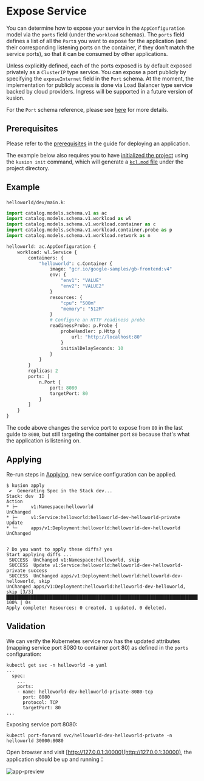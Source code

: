 # Expose Service

You can determine how to expose your service in the `AppConfiguration` model via the `ports` field (under the `workload` schemas). The `ports` field defines a list of all the `Port`s you want to expose for the application (and their corresponding listening ports on the container, if they don't match the service ports), so that it can be consumed by other applications.

Unless explicitly defined, each of the ports exposed is by default exposed privately as a `ClusterIP` type service. You can expose a port publicly by specifying the `exposeInternet` field in the `Port` schema. At the moment, the implementation for publicly access is done via Load Balancer type service backed by cloud providers. Ingress will be supported in a future version of kusion.

For the `Port` schema reference, please see [here](/docs/user_docs/reference/model/catalog_models/workload/doc_service.md#schema-port) for more details.

## Prerequisites

Please refer to the [prerequisites](1-deploy-application.md#prerequisites) in the guide for deploying an application.

The example below also requires you to have [initialized the project](1-deploy-application.md#initializing) using the `kusion init` command, which will generate a [`kcl.mod` file](1-deploy-application.md#kclmod) under the project directory.

## Example

`helloworld/dev/main.k`:
```py
import catalog.models.schema.v1 as ac
import catalog.models.schema.v1.workload as wl
import catalog.models.schema.v1.workload.container as c
import catalog.models.schema.v1.workload.container.probe as p
import catalog.models.schema.v1.workload.network as n

helloworld: ac.AppConfiguration {
    workload: wl.Service {
        containers: {
            "helloworld": c.Container {
                image: "gcr.io/google-samples/gb-frontend:v4"
                env: {
                    "env1": "VALUE"
                    "env2": "VALUE2"
                }
                resources: {
                    "cpu": "500m"
                    "memory": "512M"
                }
                # Configure an HTTP readiness probe
                readinessProbe: p.Probe {
                    probeHandler: p.Http {
                        url: "http://localhost:80"
                    }
                    initialDelaySeconds: 10
                }
            }
        }
        replicas: 2
        ports: [
            n.Port {
                port: 8080
                targetPort: 80
            }
        ]
    }
}
```

The code above changes the service port to expose from `80` in the last guide to `8080`, but still targeting the container port `80` because that's what the application is listening on.

## Applying

Re-run steps in [Applying](/docs/user_docs/guides/working-with-k8s/1-deploy-application.md#applying), new service configuration can be applied.

```
$ kusion apply
 ✔︎  Generating Spec in the Stack dev...                         
Stack: dev  ID                                                       Action
* ├─     v1:Namespace:helloworld                                  UnChanged
* ├─     v1:Service:helloworld:helloworld-dev-helloworld-private  Update
* └─     apps/v1:Deployment:helloworld:helloworld-dev-helloworld  UnChanged


? Do you want to apply these diffs? yes
Start applying diffs ...
 SUCCESS  UnChanged v1:Namespace:helloworld, skip                                                                                                                                                                                                                               
 SUCCESS  Update v1:Service:helloworld:helloworld-dev-helloworld-private success                                                                                                                                                                                                
 SUCCESS  UnChanged apps/v1:Deployment:helloworld:helloworld-dev-helloworld, skip                                                                                                                                                                                               
UnChanged apps/v1:Deployment:helloworld:helloworld-dev-helloworld, skip [3/3] ████████████████████████████████████████████████████████████████████████████████████████████████████████████████████████████████████████████████████████████████████████████████████████ 100% | 0s
Apply complete! Resources: 0 created, 1 updated, 0 deleted.
```

## Validation
We can verify the Kubernetes service now has the updated attributes (mapping service port 8080 to container port 80) as defined in the `ports` configuration:
```
kubectl get svc -n helloworld -o yaml
...
  spec:
    ...
    ports:
    - name: helloworld-dev-helloworld-private-8080-tcp
      port: 8080
      protocol: TCP
      targetPort: 80
...
```

Exposing service port 8080:
```
kubectl port-forward svc/helloworld-dev-helloworld-private -n helloworld 30000:8080
```

Open browser and visit [http://127.0.0.1:30000](http://127.0.0.1:30000), the application should be up and running：

![app-preview](/img/docs/user_docs/guides/working-with-k8s/app-preview.png)